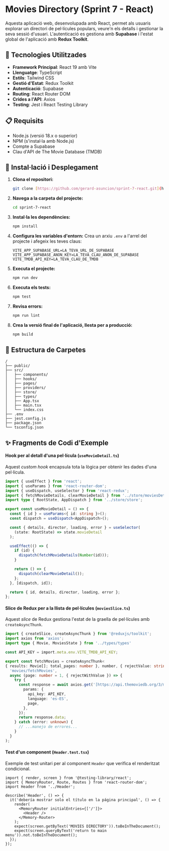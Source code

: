 
# Movies Directory (Sprint 7 - React)

Aquesta aplicació web, desenvolupada amb React, permet als usuaris explorar un directori de pel·lícules populars, veure'n els detalls i gestionar la seva sessió d'usuari. L'autenticació es gestiona amb **Supabase** i l'estat global de l'aplicació amb **Redux Toolkit**.

## 🚀 Tecnologies Utilitzades

* **Framework Principal**: React 19 amb Vite
* **Llenguatge**: TypeScript
* **Estils**: Tailwind CSS
* **Gestió d'Estat**: Redux Toolkit
* **Autenticació**: Supabase
* **Routing**: React Router DOM
* **Crides a l'API**: Axios
* **Testing**: Jest i React Testing Library

## 📋 Requisits

* Node.js (versió 18.x o superior)
* NPM (s'instal·la amb Node.js)
* Compte a Supabase
* Clau d'API de The Movie Database (TMDB)

## 🔧 Instal·lació i Desplegament

1.  **Clona el repositori:**
    ```bash
    git clone [https://github.com/gerard-asuncion/sprint-7-react.git](https://github.com/gerard-asuncion/sprint-7-react.git)
    ```

2.  **Navega a la carpeta del projecte:**
    ```bash
    cd sprint-7-react
    ```

3.  **Instal·la les dependències:**
    ```bash
    npm install
    ```

4.  **Configura les variables d'entorn:**
    Crea un arxiu `.env` a l'arrel del projecte i afegeix les teves claus:
    ```
    VITE_APP_SUPABASE_URL=LA_TEVA_URL_DE_SUPABASE
    VITE_APP_SUPABASE_ANON_KEY=LA_TEVA_CLAU_ANON_DE_SUPABASE
    VITE_TMDB_API_KEY=LA_TEVA_CLAU_DE_TMDB
    ```

5.  **Executa el projecte:**
    ```bash
    npm run dev
    ```

6.  **Executa els tests:**
    ```bash
    npm test
    ```

7.  **Revisa errors:**
    ```bash
    npm run lint
    ```

8.  **Crea la versió final de l'aplicació, llesta per a producció:**
    ```bash
    npm build
    ```

  

## 📁 Estructura de Carpetes

```
/
├── public/
├── src/
│   ├── components/
│   ├── hooks/
│   ├── pages/
│   ├── providers/
│   ├── store/
│   ├── types/
│   ├── App.tsx
│   ├── main.tsx
│   └── index.css
├── .env
├── jest.config.js
├── package.json
└── tsconfig.json
```

## ✨ Fragments de Codi d'Exemple

#### Hook per al detall d'una pel·lícula (`useMovieDetail.ts`)

Aquest *custom hook* encapsula tota la lògica per obtenir les dades d'una pel·lícula.

```typescript
import { useEffect } from 'react';
import { useParams } from 'react-router-dom';
import { useDispatch, useSelector } from 'react-redux';
import { fetchMovieDetails, clearMovieDetail } from '../store/moviesDetailSlice';
import type { RootState, AppDispatch } from '../store/store';

export const useMovieDetail = () => {
  const { id } = useParams<{ id: string }>();
  const dispatch = useDispatch<AppDispatch>();

  const { details, director, loading, error } = useSelector(
    (state: RootState) => state.movieDetail
  );

  useEffect(() => {
    if (id) {
      dispatch(fetchMovieDetails(Number(id)));
    }

    return () => {
      dispatch(clearMovieDetail());
    };
  }, [dispatch, id]);

  return { id, details, director, loading, error };
};
```

#### Slice de Redux per a la llista de pel·lícules (`moviesSlice.ts`)

Aquest *slice* de Redux gestiona l'estat de la graella de pel·lícules amb `createAsyncThunk`.

```typescript
import { createSlice, createAsyncThunk } from '@reduxjs/toolkit';
import axios from 'axios';
import type { Movie, MoviesState } from '../types/types'

const API_KEY = import.meta.env.VITE_TMDB_API_KEY;

export const fetchMovies = createAsyncThunk<
{ results: Movie[]; total_pages: number }, number, { rejectValue: string }>(
  'movies/fetchMovies',
  async (page: number = 1, { rejectWithValue }) => {
    try {
      const response = await axios.get('[https://api.themoviedb.org/3/movie/popular](https://api.themoviedb.org/3/movie/popular)', {
        params: {
          api_key: API_KEY,
          language: 'es-ES',
          page,
        },
      });
      return response.data;
    } catch (error: unknown) {
      // ...manejo de errores...
    }
  }
);
```

#### Test d'un component (`Header.test.tsx`)

Exemple de test unitari per al component `Header` que verifica el renderitzat condicional.

```tsx
import { render, screen } from '@testing-library/react';
import { MemoryRouter, Route, Routes } from 'react-router-dom';
import Header from '../Header';

describe('Header', () => {
  it('debería mostrar solo el título en la página principal', () => {
    render(
      <MemoryRouter initialEntries={['/']}>
        <Header />
      </Memory-Router>
    );
    expect(screen.getByText('MOVIES DIRECTORY')).toBeInTheDocument();
    expect(screen.queryByText('return to main menu')).not.toBeInTheDocument();
  });
});
```
